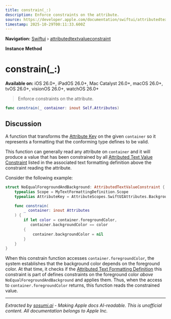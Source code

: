 ```yaml
---
title: constrain(_:)
description: Enforce constraints on the attribute.
source: https://developer.apple.com/documentation/swiftui/attributedtextvalueconstraint/constrain(_:)
timestamp: 2025-10-29T00:11:33.600Z
---
```


**Navigation:** [Swiftui](/documentation/swiftui) › [attributedtextvalueconstraint](/documentation/swiftui/attributedtextvalueconstraint)

**Instance Method**

# constrain(_:)

**Available on:** iOS 26.0+, iPadOS 26.0+, Mac Catalyst 26.0+, macOS 26.0+, tvOS 26.0+, visionOS 26.0+, watchOS 26.0+

> Enforce constraints on the attribute.

```swift
func constrain(_ container: inout Self.Attributes)
```

## Discussion

A function that transforms the [Attribute Key](/documentation/swiftui/attributedtextvalueconstraint/attributekey) on the given `container` so it represents a formatting that the conforming type defines to be valid.

This function can generally read any attribute on `container` and it will produce a value that has been constrained by all [Attributed Text Value Constraint](/documentation/swiftui/attributedtextvalueconstraint) listed in the associated text formatting definition above the constraint reading the attribute.

Consider the following example:

```swift
struct NoEqualForegroundAndBackground: AttributedTextValueConstraint {
    typealias Scope = MyTextFormattingDefinition.Scope
    typealias AttributeKey = AttributeScopes.SwiftUIAttributes.BackgroundColorAttribute

    func constrain(
        _ container: inout Attributes
    ) {
        if let color = container.foregroundColor,
           container.backgroundColor == color
        {
            container.backgroundColor = nil
        }
    }
}
```

When this constrain function accesses `container.foregroundColor`, the system establishes that the background color depends on the foreground color. At that time, it checks if the [Attributed Text Formatting Definition](/documentation/swiftui/attributedtextformattingdefinition) this constraint is part of defines constraints on the foreground color *above* `NoEqualForegroundAndBackground` and applies them. Thus, when the access to `container.foregroundColor` returns, this function reads the constrained value.

---

*Extracted by [sosumi.ai](https://sosumi.ai) - Making Apple docs AI-readable.*
*This is unofficial content. All documentation belongs to Apple Inc.*
